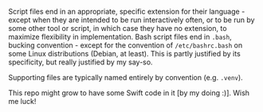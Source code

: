Script files end in an appropriate, specific extension for their language - except when they are intended to be run interactively often, or to be run by some other tool or script, in which case they have no extension, to maximize flexibility in implementation.
Bash script files end in `.bash`, bucking convention - except for the convention of `/etc/bashrc.bash` on some Linux distributions (Debian, at least). This is partly justified by its specificity, but really justified by my say-so.

Supporting files are typically named entirely by convention (e.g. `.venv`).

This repo might grow to have some Swift code in it [by my doing :)]. Wish me luck!
